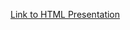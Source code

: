 [Link to HTML Presentation](https://rawgit.com/jimhester/presentations/master/2015_08_26-CRUG-lintr_covr/lintr_presentation.html)

